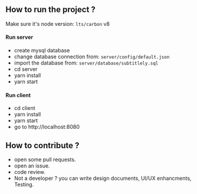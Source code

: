 ## How to run the project ?

Make sure it's node version: `lts/carbon` v8

#### Run server
- create mysql database
- change database connection from: `server/config/default.json` 
- import the database from: `server/database/subtitlely.sql`
- cd server
- yarn install
- yarn start

#### Run client
- cd client
- yarn install
- yarn start
- go to http://localhost:8080


## How to contribute ?
- open some pull requests.
- open an issue.
- code review.
- Not a developer ? you can write design documents, UI/UX enhancments, Testing.